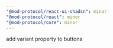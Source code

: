 ```yaml
---
"@mod-protocol/react-ui-shadcn": minor
"@mod-protocol/react": minor
"@mod-protocol/core": minor
---
```


add variant property to buttons
